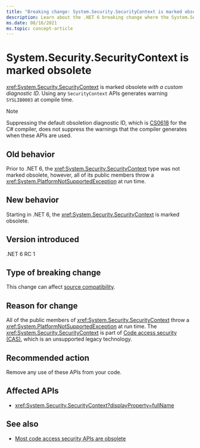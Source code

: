 ```yaml
---
title: "Breaking change: System.Security.SecurityContext is marked obsolete"
description: Learn about the .NET 6 breaking change where the System.Security.SecurityContext type is marked obsolete.
ms.date: 08/16/2021
ms.topic: concept-article
---
```

# System.Security.SecurityContext is marked obsolete

<xref:System.Security.SecurityContext> is marked obsolete *with a custom diagnostic ID*. Using any `SecurityContext` APIs generates warning `SYSLIB0003` at compile time.

> [!NOTE]
> Suppressing the default obsoletion diagnostic ID, which is [CS0618](../../../../csharp/language-reference/compiler-messages/cs0618.md) for the C# compiler, does not suppress the warnings that the compiler generates when these APIs are used.

## Old behavior

Prior to .NET 6, the <xref:System.Security.SecurityContext> type was not marked obsolete, however, all of its public members throw a <xref:System.PlatformNotSupportedException> at run time.

## New behavior

Starting in .NET 6, the <xref:System.Security.SecurityContext> is marked obsolete.

## Version introduced

.NET 6 RC 1

## Type of breaking change

This change can affect [source compatibility](../../categories.md#source-compatibility).

## Reason for change

All of the public members of <xref:System.Security.SecurityContext> throw a <xref:System.PlatformNotSupportedException> at run time. The <xref:System.Security.SecurityContext> is part of [Code access security (CAS)](/previous-versions/dotnet/framework/code-access-security/code-access-security), which is an unsupported legacy technology.

## Recommended action

Remove any use of these APIs from your code.

## Affected APIs

- <xref:System.Security.SecurityContext?displayProperty=fullName>

## See also

- [Most code access security APIs are obsolete](../5.0/code-access-security-apis-obsolete.md)
